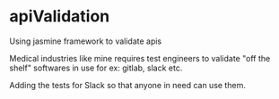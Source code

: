 # apiValidation
Using jasmine framework to validate apis

Medical industries like mine requires test engineers to validate "off the shelf" softwares in use for ex: gitlab, slack etc.

Adding the tests for Slack so that anyone in need can use them.
